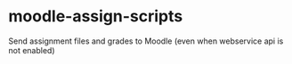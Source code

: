 # moodle-assign-scripts
Send assignment files and grades to Moodle (even when webservice api is not enabled)
